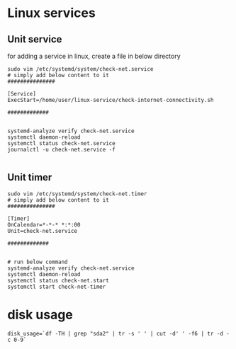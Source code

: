 # Linux services



## Unit service
for adding a service in linux, create a file in below directory
```
sudo vim /etc/systemd/system/check-net.service
# simply add below content to it
###############

[Service]
ExecStart=/home/user/linux-service/check-internet-connectivity.sh

#############


systemd-analyze verify check-net.service
systemctl daemon-reload
systemctl status check-net.service
journalctl -u check-net.service -f


```



## Unit timer

```
sudo vim /etc/systemd/system/check-net.timer
# simply add below content to it
###############

[Timer]
OnCalendar=*-*-* *:*:00
Unit=check-net.service

#############


# run below command
systemd-analyze verify check-net.service
systemctl daemon-reload
systemctl status check-net.start
systemctl start check-net-timer
```



# disk usage
```
disk_usage=`df -TH | grep "sda2" | tr -s ' ' | cut -d' ' -f6 | tr -d -c 0-9`

```